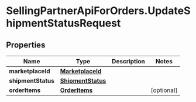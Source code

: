 # SellingPartnerApiForOrders.UpdateShipmentStatusRequest

## Properties
Name | Type | Description | Notes
------------ | ------------- | ------------- | -------------
**marketplaceId** | [**MarketplaceId**](MarketplaceId.md) |  | 
**shipmentStatus** | [**ShipmentStatus**](ShipmentStatus.md) |  | 
**orderItems** | [**OrderItems**](OrderItems.md) |  | [optional] 



